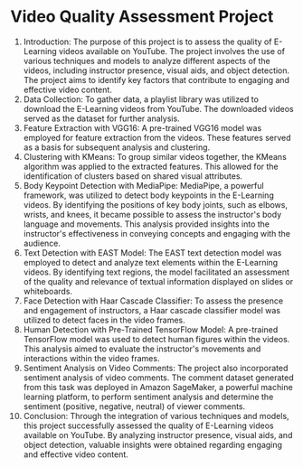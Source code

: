 # Video Quality Assessment Project

1. Introduction: The purpose of this project is to assess the quality of E-Learning videos available on YouTube. The project involves the use of various techniques and models to analyze different aspects of the videos, including instructor presence, visual aids, and object detection. The project aims to identify key factors that contribute to engaging and effective video content. 
2. Data Collection: To gather data, a playlist library was utilized to download the E-Learning videos from YouTube. The downloaded videos served as the dataset for further analysis. 
3. Feature Extraction with VGG16: A pre-trained VGG16 model was employed for feature extraction from the videos. These features served as a basis for subsequent analysis and clustering.
4. Clustering with KMeans: To group similar videos together, the KMeans algorithm was applied to the extracted features. This allowed for the identification of clusters based on shared visual attributes. 
5. Body Keypoint Detection with MediaPipe: MediaPipe, a powerful framework, was utilized to detect body keypoints in the E-Learning videos. By identifying the positions of key body joints, such as elbows, wrists, and knees, it became possible to assess the instructor's body language and movements. This analysis provided insights into the instructor's effectiveness in conveying concepts and engaging with the audience. 
6. Text Detection with EAST Model: The EAST text detection model was employed to detect and analyze text elements within the E-Learning videos. By identifying text regions, the model facilitated an assessment of the quality and relevance of textual information displayed on slides or whiteboards. 
7. Face Detection with Haar Cascade Classifier: To assess the presence and engagement of instructors, a Haar cascade classifier model was utilized to detect faces in the video frames. 
8. Human Detection with Pre-Trained TensorFlow Model: A pre-trained TensorFlow model was used to detect human figures within the videos. This analysis aimed to evaluate the instructor's movements and interactions within the video frames. 
9. Sentiment Analysis on Video Comments: The project also incorporated sentiment analysis of video comments. The comment dataset generated from this task was deployed in Amazon SageMaker, a powerful machine learning platform, to perform sentiment analysis and determine the sentiment (positive, negative, neutral) of viewer comments. 
10. Conclusion: Through the integration of various techniques and models, this project successfully assessed the quality of E-Learning videos available on YouTube. By analyzing instructor presence, visual aids, and object detection, valuable insights were obtained regarding engaging and effective video content.
